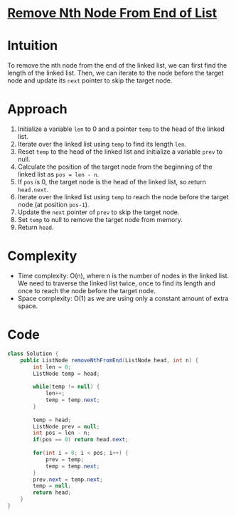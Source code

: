 
# [Remove Nth Node From End of List](https://leetcode.com/problems/remove-nth-node-from-end-of-list/description/?envType=daily-question&envId=2024-03-03)
# Intuition
To remove the nth node from the end of the linked list, we can first find the length of the linked list. Then, we can iterate to the node before the target node and update its `next` pointer to skip the target node.

# Approach
1. Initialize a variable `len` to 0 and a pointer `temp` to the head of the linked list.
2. Iterate over the linked list using `temp` to find its length `len`.
3. Reset `temp` to the head of the linked list and initialize a variable `prev` to null.
4. Calculate the position of the target node from the beginning of the linked list as `pos = len - n`.
5. If `pos` is 0, the target node is the head of the linked list, so return `head.next`.
6. Iterate over the linked list using `temp` to reach the node before the target node (at position `pos-1`).
7. Update the `next` pointer of `prev` to skip the target node.
8. Set `temp` to null to remove the target node from memory.
9. Return `head`.

# Complexity
- Time complexity: O(n), where n is the number of nodes in the linked list. We need to traverse the linked list twice, once to find its length and once to reach the node before the target node.
- Space complexity: O(1) as we are using only a constant amount of extra space.

# Code
```java
class Solution {
    public ListNode removeNthFromEnd(ListNode head, int n) {
        int len = 0;
        ListNode temp = head;
        
        while(temp != null) {
            len++;
            temp = temp.next;
        }
        
        temp = head;
        ListNode prev = null;
        int pos = len - n;
        if(pos == 0) return head.next;
        
        for(int i = 0; i < pos; i++) {
            prev = temp;
            temp = temp.next;
        }
        prev.next = temp.next;
        temp = null;
        return head;
    }
}
